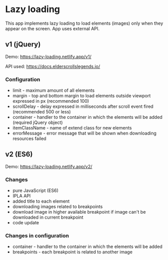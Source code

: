 # Lazy loading

This app implements lazy loading to load elements (images) only when they appear on the screen. App uses external API.



## v1 (jQuery)

Demo: https://lazy-loading.netlify.app/v1/

API used:
https://docs.elderscrollslegends.io/


### Configuration

* limit - maximum amount of all elements
* margin - top and bottom margin to load elements outside viewport expressed in px (recommended 100)
* scrollDelay - delay expressed in milliseconds after scroll event fired (recommended 500 or less)
* container - handler to the container in which the elements will be added (required jQuery object)
* itemClassName - name of extend class for new elements
* errorMessage - error message that will be shown when downloading resources failed



## v2 (ES6)

Demo: https://lazy-loading.netlify.app/v2/

### Changes

* pure JavaScript (ES6)
* IPLA API
* added title to each element
* downloading images related to breakpoints
* download image in higher available breakpoint if image can't be downloaded in current breakpoint
* code update


### Changes in configuration

* container - handler to the container in which the elements will be added
* breakpoints - each breakpoint is related to another image
